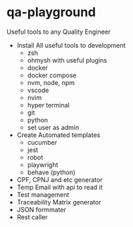 # qa-playground
Useful tools to any Quality Engineer


- Install All useful tools to development
	- zsh
	- ohmysh with useful plugins
	- docker
	- docker compose
	- nvm, node, npm
	- vscode
	- nvim
	- hyper terminal
	- git
	- python
	- set user as admin
- Create Automated templates
	- cucumber
	- jest
	- robot
	- playwright
	- behave (python)
- CPF, CPNJ and etc generator
- Temp Email with api to read it
- Test management
- Traceability Matrix generator
- JSON formmater
- Rest caller

